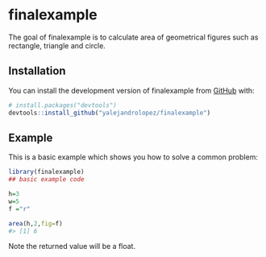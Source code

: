 
<!-- README.md is generated from README.Rmd. Please edit that file -->

# finalexample

<!-- badges: start -->
<!-- badges: end -->

The goal of finalexample is to calculate area of geometrical figures
such as rectangle, triangle and circle.

## Installation

You can install the development version of finalexample from
[GitHub](https://github.com/) with:

``` r
# install.packages("devtools")
devtools::install_github("yalejandrolopez/finalexample")
```

## Example

This is a basic example which shows you how to solve a common problem:

``` r
library(finalexample)
## basic example code

h=3
w=5
f ="r"

area(h,2,fig=f)
#> [1] 6
```

Note the returned value will be a float.
